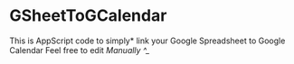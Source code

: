 # GSheetToGCalendar
This is AppScript code to simply* link your Google Spreadsheet to Google Calendar
Feel free to edit
*Manually ^_*
